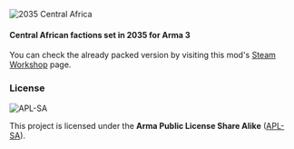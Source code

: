 ![2035 Central Africa](https://i.imgur.com/Qm3qVfA.png)
#### Central African factions set in 2035 for Arma 3
 
You can check the already packed version by visiting this mod's [Steam Workshop](https://steamcommunity.com/sharedfiles/filedetails/?id=2292992313) page.

### License
![APL-SA](https://i.imgur.com/VgZW2Qa.png)

This project is licensed under the **Arma Public License Share Alike** ([APL-SA](../master/LICENSE)).
